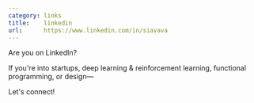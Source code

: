 ```yaml
---
category: links
title:    linkedin
url:      https://www.linkedin.com/in/siavava
---
```


Are you on LinkedIn?

If you're into startups,
deep learning & reinforcement learning,
functional programming,
or design&mdash;

Let's connect!
